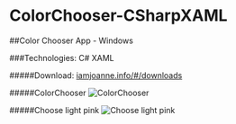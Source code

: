 # ColorChooser-CSharpXAML

##Color Chooser App - Windows

###Technologies: C# XAML

#####Download: [iamjoanne.info/#/downloads](http://iamjoanne.info/#/downloads)

#####ColorChooser
![ColorChooser](http://i.imgur.com/KM0dlX9.png?1 "ColorChooser")

#####Choose light pink
![Choose light pink](http://i.imgur.com/YLvKA0Z.png?1 "Choose light pink")
